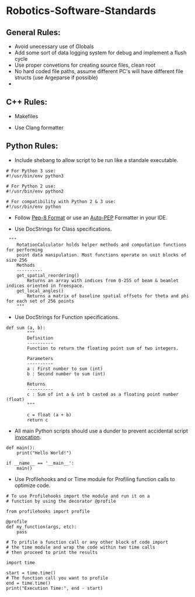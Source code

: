 # Robotics-Software-Standards

## General Rules:
 * Avoid unecessary use of Globals 
 * Add some sort of data logging system for debug and implement a flush cycle 
 * Use proper convetions for creating source files, clean root 
 * No hard coded file paths, assume different PC's will have different file structs (use Argeparse if possible)
 * 

## C++ Rules:
* Makefiles

* Use Clang formatter 

## Python Rules: 
* Include shebang to allow script to be run like a standale executable. 
```
# For Python 3 use:
#!/usr/bin/env python3

# For Python 2 use:
#!/usr/bin/env python2

# For compatibility with Python 2 & 3 use:
#!/usr/bin/env python
```

* Follow [Pep-8 Format](https://pep8.org/) or use an [Auto-PEP](https://marketplace.visualstudio.com/items?itemName=himanoa.Python-autopep8) Formatter in your IDE. 

* Use DocStrings for Class specifications. 
```
 """
    RotationCalculator holds helper methods and computation functions for performing
    point data manipulation. Most functions operate on unit blocks of size 256
    Methods
    ----------
    get_spatial_reordering()
        Returns an array with indices from 0-255 of beam & beamlet indices oriented in freespace.
    get_local_angles()
        Returns a matrix of baseline spatial offsets for theta and phi for each set of 256 points
    """
```

* Use DocStrings for Function specifications. 
```
def sum (a, b):
        """
        Definition
        ----------
        Function to return the floating point sum of two integers.

        Parameters
        ----------
        a : First number to sum (int)  
        b : Second number to sum (int)  

        Returns
        ----------
        c : Sum of int a & int b casted as a floating point number (float) 
        """

        c = float (a + b)
        return c
```

* All main Python scripts should use a dunder to prevent accidental script [invocation](https://stackoverflow.com/questions/419163/what-does-if-name-main-do). 
```
def main():
    print("Hello World!")

if __name__ == '__main__':
    main()
```

* Use Profilehooks and or Time module for Profiling function calls to optimize code.
```
# To use Profilehooks import the module and run it on a 
# function by using the decorator @profile

from profilehooks import profile

@profile
def my_function(args, etc):
    pass
``` 
```
# To prifile a function call or any other block of code import
# the time module and wrap the code within two time calls 
# then proceed to print the results

import time

start = time.time()
# The function call you want to profile
end = time.time()
print("Execution Time:", end - start)
```